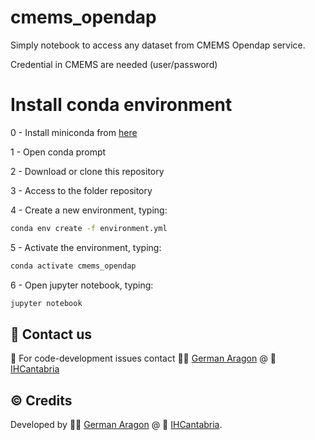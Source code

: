 # cmems_opendap

Simply notebook to access any dataset from CMEMS Opendap service.

Credential in CMEMS are needed (user/password)

# Install conda environment


0 - Install miniconda from [here](https://docs.conda.io/en/main/miniconda.html)

1 - Open conda prompt

2 - Download or clone this repository

3 - Access to the folder repository

4 - Create a new environment, typing:
```bash
conda env create -f environment.yml
```
5 - Activate the environment, typing:
```bash
conda activate cmems_opendap
```
6 - Open jupyter notebook, typing:
```bash
jupyter notebook
```

## :incoming_envelope: Contact us
:snake: For code-development issues contact :man_technologist: [German Aragon](https://ihcantabria.com/en/directorio-personal/investigador/german-aragon/) @ :office: [IHCantabria](https://github.com/IHCantabria)

## :copyright: Credits
Developed by :man_technologist: [German Aragon](https://ihcantabria.com/en/directorio-personal/investigador/german-aragon/) @ :office: [IHCantabria](https://github.com/IHCantabria).